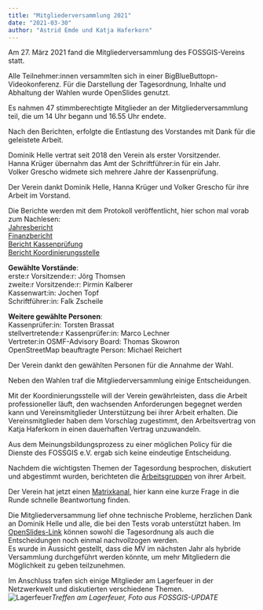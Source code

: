 ```yaml
---
title: "Mitgliederversammlung 2021"
date: "2021-03-30"
author: "Astrid Emde und Katja Haferkorn"
---
```




Am 27. März 2021 fand die Mitgliederversammlung des FOSSGIS-Vereins statt.

Alle Teilnehmer:innen versammlten sich in einer  BigBlueButtopn-Videokonferenz. Für die Darstellung der Tagesordnung, Inhalte und Abhaltung der Wahlen wurde OpenSlides genutzt.

Es nahmen 47 stimmberechtigte Mitglieder an der Mitgliederversammlung teil, die um 14 Uhr begann und 16.55 Uhr endete. 

Nach den Berichten, erfolgte die Entlastung des Vorstandes mit Dank für die geleistete Arbeit.

Dominik Helle vertrat seit 2018 den Verein als erster Vorsitzender.  
Hanna Krüger übernahm das Amt der Schriftführer:in für ein Jahr.   
Volker Grescho widmete sich mehrere Jahre der Kassenprüfung. 

Der Verein dankt Dominik Helle, Hanna Krüger und Volker Grescho für ihre Arbeit im Vorstand.


Die Berichte werden mit dem Protokoll veröffentlicht, hier schon mal vorab zum Nachlesen:   
[Jahresbericht](https://gitlab.fossgis.de/verein/oeffentliche-dokumente/-/blob/master/jahresberichte/jahresbericht-2020-2021.pdf)  
[Finanzbericht](https://mv.fossgis.de/media/finanzbericht-2020.pdf)  
[Bericht Kassenprüfung](https://gitlab.fossgis.de/verein/oeffentliche-dokumente/-/blob/master/kassenpr%C3%BCferberichte/2021-03-27-bericht-kassenpr%C3%BCfung-2020.pdf)  
[Bericht Koordinierungsstelle](/verein/mitgliederversammlungen/Folien_Bericht_Koordinierungsstelle_MV_2021.pdf?)   

**Gewählte Vorstände**:  
  erste:r Vorsitzende:r: Jörg Thomsen  
  zweite:r Vorsitzende:r: Pirmin Kalberer  
  Kassenwart:in: Jochen Topf  
  Schriftführer:in: Falk Zscheile  

**Weitere gewählte Personen**:  
Kassenprüfer:in: Torsten Brassat  
stellvertretende:r Kassenprüfer:in: Marco Lechner  
Vertreter:in OSMF-Advisory Board: Thomas Skowron  
OpenStreetMap beauftragte Person: Michael Reichert   

Der Verein dankt den gewählten Personen für die Annahme der Wahl.

Neben den Wahlen traf die Mitgliederversammlung einige Entscheidungen.  

Mit der Koordinierungsstelle will der Verein gewährleisten, dass die Arbeit professioneller läuft, den wachsenden Anforderungen begegnet werden kann und Vereinsmitglieder Unterstützung bei ihrer Arbeit erhalten. Die Vereinsmitglieder haben dem Vorschlag zugestimmt, den Arbeitsvertrag von Katja Haferkorn in einen dauerhaften Vertrag unzuwandeln.

Aus dem Meinungsbildungsprozess zu einer möglichen Policy für die Dienste des FOSSGIS e.V. ergab sich keine eindeutige Entscheidung.

Nachdem die wichtigsten Themen der Tagesordung besprochen, diskutiert und abgestimmt wurden, berichteten die [Arbeitsgruppen](https://fossgis.de/arbeitsgruppen/) von ihrer Arbeit.


Der Verein hat jetzt einen [Matrixkanal](https://matrix.to/#/#fossgis:matrix.org), hier kann eine kurze Frage in die Runde schnelle Beantwortung finden.

Die Mitgliederversammung lief ohne technische Probleme, herzlichen Dank an Dominik Helle und alle, die bei den Tests vorab unterstützt haben. Im [OpenSlides-Link](https://mv.fossgis.de/) können sowohl die Tagesordnung als auch die Entscheidungen noch einmal nachvollzogen werden.   
Es wurde in Aussicht gestellt, dass die MV im nächsten Jahr als hybride Versammlung durchgeführt werden könnte, um mehr Mitgliedern die Möglichkeit zu geben teilzunehmen.

Im Anschluss trafen sich einige Mitglieder am Lagerfeuer in der Netzwerkwelt und diskutierten verschiedene Themen.  
![Lagerfeuer](/news/images/2021_FOSSGISUPDATE_Netzwerkwelt_Lagerfeuer.jpeg)*Treffen am Lagerfeuer, Foto aus FOSSGIS-UPDATE*

 












